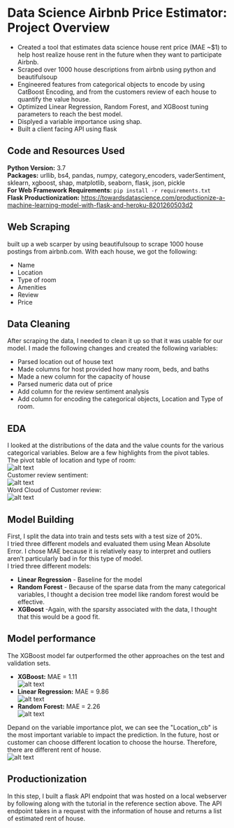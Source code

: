 # Data Science Airbnb Price Estimator: Project Overview
* Created a tool that estimates data science house rent price (MAE ~$1) to help host realize house rent in the future when they want to participate Airbnb.
* Scraped over 1000 house descriptions from airbnb using python and beautifulsoup
* Engineered features from categorical objects to encode by using CatBoost Encoding, and from the customers review of each house to quantify the value house.
* Optimized Linear Regression, Random Forest, and XGBoost tuning parameters to reach the best model.
* Displyed a variable importance using shap.
* Built a client facing API using flask

## Code and Resources Used
**Python Version:** 3.7  
**Packages:** urllib, bs4, pandas, numpy, category_encoders, vaderSentiment, sklearn, xgboost, shap, matplotlib, seaborn, flask, json, pickle  
**For Web Framework Requirements:** `pip install -r requirements.txt`    
**Flask Productionization:** https://towardsdatascience.com/productionize-a-machine-learning-model-with-flask-and-heroku-8201260503d2  

## Web Scraping
built up a web scarper by using beautifulsoup to scrape 1000 house postings from airbnb.com. With each house, we got the following:
* Name
* Location
* Type of room
* Amenities
* Review
* Price

## Data Cleaning
After scraping the data, I needed to clean it up so that it was usable for our model. I made the following changes and created the following variables:
* Parsed location out of house text
* Made columns for host provided how many room, beds, and baths
* Made a new column for the capacity of house 
* Parsed numeric data out of price
* Add column for the review sentiment analysis
* Add column for encoding the categorical objects, Location and Type of room.  

## EDA
I looked at the distributions of the data and the value counts for the various categorical variables. Below are a few highlights from the pivot tables.  
The pivot table of location and type of room:  
![alt text](https://github.com/ILing82816/ds_airbnb_proj/blob/master/Figure/location_table.PNG)  
Customer review sentiment:  
![alt text](https://github.com/ILing82816/ds_airbnb_proj/blob/master/Figure/review_sentiment_analysis.png)  
Word Cloud of Customer review:  
![alt text](https://github.com/ILing82816/ds_airbnb_proj/blob/master/Figure/word_cloud.png)  

## Model Building
First, I split the data into train and tests sets with a test size of 20%.  
I tried three different models and evaluated them using Mean Absolute Error. I chose MAE because it is relatively easy to interpret and outliers aren’t particularly bad in for this type of model.  
I tried three different models:  
* **Linear Regression** - Baseline for the model
* **Random Forest** - Because of the sparse data from the many categorical variables, I thought a decision tree model like random forest would be effective.
* **XGBoost** -Again, with the sparsity associated with the data, I thought that this would be a good fit.   

## Model performance
The XGBoost model far outperformed the other approaches on the test and validation sets.
* **XGBoost:** MAE = 1.11   
![alt text](https://github.com/ILing82816/ds_airbnb_proj/blob/master/Figure/XGBoost_model.png)   
* **Linear Regression:** MAE = 9.86  
![alt text](https://github.com/ILing82816/ds_airbnb_proj/blob/master/Figure/linear_model.png)  
* **Random Forest:** MAE = 2.26  
![alt text](https://github.com/ILing82816/ds_airbnb_proj/blob/master/Figure/Random_Forest_model.png)  

Depand on the variable importance plot, we can see the "Location_cb" is the most important variable to impact the prediction. In the future, host or customer can choose different location to choose the hourse. Therefore, there are different rent of house.  
![alt text](https://github.com/ILing82816/ds_airbnb_proj/blob/master/Figure/model_explanation.png)  

## Productionization
In this step, I built a flask API endpoint that was hosted on a local webserver by following along with the tutorial in the reference section above. The API endpoint takes in a request with the information of house and returns a list of estimated rent of house.
